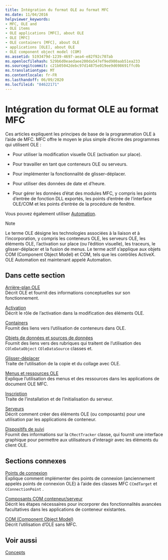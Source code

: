 ```yaml
---
title: Intégration du format OLE au format MFC
ms.date: 11/04/2016
helpviewer_keywords:
- MFC, OLE and
- OLE items
- OLE applications [MFC], about OLE
- OLE [MFC]
- OLE containers [MFC], about OLE
- applications [OLE], about OLE
- OLE component object model (COM)
ms.assetid: 5193479d-1239-4697-aea4-e82f92c707ab
ms.openlocfilehash: 529b6d0eaedaee200da547ef9ed980aab51ea233
ms.sourcegitcommit: c21b05042debc97d14875e019ee9d698691ffc0b
ms.translationtype: MT
ms.contentlocale: fr-FR
ms.lasthandoff: 06/09/2020
ms.locfileid: "84622171"
---
```

# <a name="ole-in-mfc"></a>Intégration du format OLE au format MFC

Ces articles expliquent les principes de base de la programmation OLE à l’aide de MFC. MFC offre le moyen le plus simple d’écrire des programmes qui utilisent OLE :

- Pour utiliser la modification visuelle OLE (activation sur place).

- Pour travailler en tant que conteneurs OLE ou serveurs.

- Pour implémenter la fonctionnalité de glisser-déplacer.

- Pour utiliser des données de date et d’heure.

- Pour gérer les données d’état des modules MFC, y compris les points d’entrée de fonction DLL exportés, les points d’entrée de l’interface OLE/COM et les points d’entrée de la procédure de fenêtre.

Vous pouvez également utiliser [Automation](automation.md).

> [!NOTE]
> Le terme OLE désigne les technologies associées à la liaison et à l’incorporation, y compris les conteneurs OLE, les serveurs OLE, les éléments OLE, l’activation sur place (ou l’édition visuelle), les traceurs, le glisser-déplacer et la fusion de menus. Le terme actif s’applique aux objets COM (Component Object Model) et COM, tels que les contrôles ActiveX. OLE Automation est maintenant appelé Automation.

## <a name="in-this-section"></a>Dans cette section

[Arrière-plan OLE](ole-background.md)<br/>
Décrit OLE et fournit des informations conceptuelles sur son fonctionnement.

[Activation](activation-cpp.md)<br/>
Décrit le rôle de l’activation dans la modification des éléments OLE.

[Containers](containers.md)<br/>
Fournit des liens vers l’utilisation de conteneurs dans OLE.

[Objets de données et sources de données](data-objects-and-data-sources-ole.md)<br/>
Fournit des liens vers des rubriques qui traitent de l’utilisation des `COleDataObject` `COleDataSource` classes et.

[Glisser-déplacer](drag-and-drop-ole.md)<br/>
Traite de l’utilisation de la copie et du collage avec OLE.

[Menus et ressources OLE](menus-and-resources-ole.md)<br/>
Explique l’utilisation des menus et des ressources dans les applications de document OLE MFC.

[Inscription](registration.md)<br/>
Traite de l’installation et de l’initialisation du serveur.

[Serveurs](servers.md)<br/>
Décrit comment créer des éléments OLE (ou composants) pour une utilisation par les applications de conteneur.

[Dispositifs de suivi](trackers.md)<br/>
Fournit des informations sur la `CRectTracker` classe, qui fournit une interface graphique pour permettre aux utilisateurs d’interagir avec les éléments du client OLE.

## <a name="related-sections"></a>Sections connexes

[Points de connexion](connection-points.md)<br/>
Explique comment implémenter des points de connexion (anciennement appelés points de connexion OLE) à l’aide des classes MFC `CCmdTarget` et `CConnectionPoint` .

[Composants COM conteneur/serveur](containers-advanced-features.md)<br/>
Décrit les étapes nécessaires pour incorporer des fonctionnalités avancées facultatives dans les applications de conteneur existantes.

[COM (Component Object Model)](/windows/win32/com/the-component-object-model)<br/>
Décrit l’utilisation d’OLE sans MFC.

## <a name="see-also"></a>Voir aussi

[Concepts](mfc-concepts.md)
